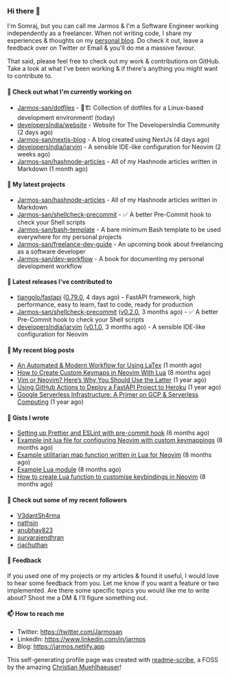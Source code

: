 ### Hi there 👋

I'm Somraj, but you can call me Jarmos & I'm a Software Engineer working independently as a freelancer. When not writing code, I share my experiences & thoughts on my [personal blog](https://jarmos.netlify.app). Do check it out, leave a feedback over on Twitter or Email & you'll do me a massive favour.

That said, please feel free to check out my work & contributions on GitHub. Take a look at what I've been working & if there's anything you might want to contribute to.

#### 👷 Check out what I'm currently working on

- [Jarmos-san/dotfiles](https://github.com/Jarmos-san/dotfiles) - 👷🏗️ Collection of dotfiles for a Linux-based development environment! (today)
- [developersIndia/website](https://github.com/developersIndia/website) - Website for The DevelopersIndia Community (2 days ago)
- [Jarmos-san/nextjs-blog](https://github.com/Jarmos-san/nextjs-blog) - A blog created using NextJs (4 days ago)
- [developersIndia/jarvim](https://github.com/developersIndia/jarvim) - A sensible IDE-like configuration for Neovim (2 weeks ago)
- [Jarmos-san/hashnode-articles](https://github.com/Jarmos-san/hashnode-articles) - All of my Hashnode articles written in Markdown (1 month ago)

#### 🌱 My latest projects

- [Jarmos-san/hashnode-articles](https://github.com/Jarmos-san/hashnode-articles) - All of my Hashnode articles written in Markdown
- [Jarmos-san/shellcheck-precommit](https://github.com/Jarmos-san/shellcheck-precommit) - ✅ A better Pre-Commit hook to check your Shell scripts
- [Jarmos-san/bash-template](https://github.com/Jarmos-san/bash-template) - A bare minimum Bash template to be used everywhere for my personal projects
- [Jarmos-san/freelance-dev-guide](https://github.com/Jarmos-san/freelance-dev-guide) - An upcoming book about freelancing as a software developer
- [Jarmos-san/dev-workflow](https://github.com/Jarmos-san/dev-workflow) - A book for documenting my personal development workflow

#### 🔭 Latest releases I've contributed to

- [tiangolo/fastapi](https://github.com/tiangolo/fastapi) ([0.79.0](https://github.com/tiangolo/fastapi/releases/tag/0.79.0), 4 days ago) - FastAPI framework, high performance, easy to learn, fast to code, ready for production
- [Jarmos-san/shellcheck-precommit](https://github.com/Jarmos-san/shellcheck-precommit) ([v0.2.0](https://github.com/Jarmos-san/shellcheck-precommit/releases/tag/v0.2.0), 3 months ago) - ✅ A better Pre-Commit hook to check your Shell scripts
- [developersIndia/jarvim](https://github.com/developersIndia/jarvim) ([v0.1.0](https://github.com/developersIndia/jarvim/releases/tag/v0.1.0), 3 months ago) - A sensible IDE-like configuration for Neovim

#### 📜 My recent blog posts

- [An Automated &amp; Modern Workflow for Using LaTex](https://jarmosan.hashnode.dev/an-automated-and-modern-latex-workflow) (1 month ago)
- [How to Create Custom Keymaps in Neovim With Lua](https://jarmosan.hashnode.dev/create-custom-keymaps-in-neovim-with-lua-d1167de0f2c2) (8 months ago)
- [Vim or Neovim? Here’s Why You Should Use the Latter](https://jarmosan.hashnode.dev/vim-vs-neovim-26b856694566) (1 year ago)
- [Using GitHub Actions to Deploy a FastAPI Project to Heroku](https://jarmosan.hashnode.dev/using-github-actions-to-deploy-a-fastapi-project-to-heroku-8ae3f9046178) (1 year ago)
- [Google Serverless Infrastructure: A Primer on GCP &amp; Serverless Computing](https://jarmosan.hashnode.dev/google-serverless-infrastructure-ccfb2977482) (1 year ago)

#### 📓 Gists I wrote

- [Setting up Prettier and ESLint with pre-commit hook](https://gist.github.com/ff499b57c9864c39ecd8c13d834c38c0) (6 months ago)
- [Example init.lua file for configuring Neovim with custom keymappings](https://gist.github.com/e45d83515724e8aff1cce4ed846b8d95) (8 months ago)
- [Example utilitarian map function written in Lua for Neovim](https://gist.github.com/c8bf40de6721b4a199799234be2c9f75) (8 months ago)
- [Example Lua module](https://gist.github.com/5e5614f609396ddba7a20c9c2ac29041) (8 months ago)
- [How to create Lua function to customise keybindings in Neovim](https://gist.github.com/d46605cd3a795513526448f36e0db18e) (8 months ago)

#### 👯 Check out some of my recent followers

- [V3dantSh4rma](https://github.com/V3dantSh4rma)
- [nathsin](https://github.com/nathsin)
- [anubhav823](https://github.com/anubhav823)
- [suryarajendhran](https://github.com/suryarajendhran)
- [rjachuthan](https://github.com/rjachuthan)

#### 💬 Feedback

If you used one of my projects or my articles & found it useful, I would love to hear some feedback from you. Let me know if you want a feature or two implemented. Are there some specific topics you would like me to write about? Shoot me a DM & I'll figure something out.

#### 📫 How to reach me

- Twitter: https://twitter.com/Jarmosan
- LinkedIn: https://www.linkedin.com/in/jarmos
- Blog: https://jarmos.netlify.app

This self-generating profile page was created with [readme-scribe](https://github.com/muesli/readme-scribe), a FOSS by the amazing [Christian Muehlhaeuser](https://github.com/muesli)!
